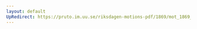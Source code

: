 ```yaml
---
layout: default
UpRedirect: https://pruto.im.uu.se/riksdagen-motions-pdf/1869/mot_1869__fk__3/mot_1869__fk__3-003.pdf
---
```

